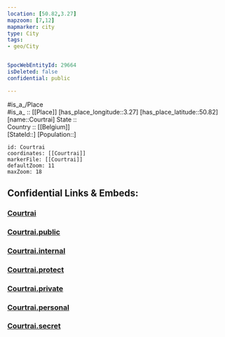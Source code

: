 ```yaml
---
location: [50.82,3.27] 
mapzoom: [7,12] 
mapmarker: city 
type: City
tags:
- geo/City


SpocWebEntityId: 29664
isDeleted: false
confidential: public

---
```

#is_a_/Place  
#is_a_ :: [[Place]] 
[has_place_longitude::3.27] 
[has_place_latitude::50.82] 
[name::Courtrai] 
State ::  
Country :: [[Belgium]]  
[StateId::] 
[Population::] 



```leaflet
id: Courtrai
coordinates: [[Courtrai]] 
markerFile: [[Courtrai]] 
defaultZoom: 11 
maxZoom: 18
```


## Confidential Links & Embeds: 

### [Courtrai](/_Standards/Earth/Continent/Europe/Europe~West/Belgium/Regions~Belgium/Vlaanderen/counties~Vlaanderen/West_Flanders/City/Courtrai.md) 

### [Courtrai.public](/_public/Earth/Continent/Europe/Europe~West/Belgium/Regions~Belgium/Vlaanderen/counties~Vlaanderen/West_Flanders/City/Courtrai.public.md) 

### [Courtrai.internal](/_internal/Earth/Continent/Europe/Europe~West/Belgium/Regions~Belgium/Vlaanderen/counties~Vlaanderen/West_Flanders/City/Courtrai.internal.md) 

### [Courtrai.protect](/_protect/Earth/Continent/Europe/Europe~West/Belgium/Regions~Belgium/Vlaanderen/counties~Vlaanderen/West_Flanders/City/Courtrai.protect.md) 

### [Courtrai.private](/_private/Earth/Continent/Europe/Europe~West/Belgium/Regions~Belgium/Vlaanderen/counties~Vlaanderen/West_Flanders/City/Courtrai.private.md) 

### [Courtrai.personal](/_personal/Earth/Continent/Europe/Europe~West/Belgium/Regions~Belgium/Vlaanderen/counties~Vlaanderen/West_Flanders/City/Courtrai.personal.md) 

### [Courtrai.secret](/_secret/Earth/Continent/Europe/Europe~West/Belgium/Regions~Belgium/Vlaanderen/counties~Vlaanderen/West_Flanders/City/Courtrai.secret.md)

